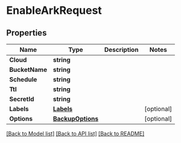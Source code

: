 # EnableArkRequest

## Properties
Name | Type | Description | Notes
------------ | ------------- | ------------- | -------------
**Cloud** | **string** |  | 
**BucketName** | **string** |  | 
**Schedule** | **string** |  | 
**Ttl** | **string** |  | 
**SecretId** | **string** |  | 
**Labels** | [**Labels**](Labels.md) |  | [optional] 
**Options** | [**BackupOptions**](BackupOptions.md) |  | [optional] 

[[Back to Model list]](../README.md#documentation-for-models) [[Back to API list]](../README.md#documentation-for-api-endpoints) [[Back to README]](../README.md)



